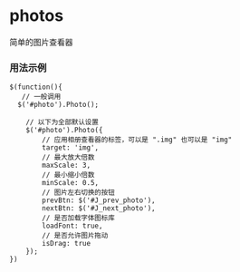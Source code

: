 # photos
简单的图片查看器

### 用法示例

    $(function(){
       // 一般调用
      $('#photo').Photo(); 
       
        // 以下为全部默认设置
        $('#photo').Photo({
            // 应用相册查看器的标签，可以是 ".img" 也可以是 "img"
            target: 'img',
            // 最大放大倍数
            maxScale: 3,
            // 最小缩小倍数
            minScale: 0.5,
            // 图片左右切换的按钮
            prevBtn: $('#J_prev_photo'),
            nextBtn: $('#J_next_photo'),
            // 是否加载字体图标库
            loadFont: true,
            // 是否允许图片拖动
            isDrag: true
        });
    })
